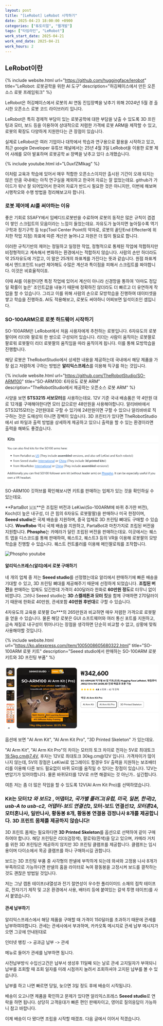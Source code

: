 ```yaml
---
layout: post
title: "[LeRobot] LeRobot 시작하기"
date: 2025-04-23 18:00:00 +0900
categories: ["튜토리얼", "웹개발"]
tags: ["타임라인", "LeRobot"]
work_start_date: 2025-04-21
work_end_date: 2025-04-21
work_hours: 2
---
```



## LeRobot이란

{% include website.html 
  url="https://github.com/huggingface/lerobot" 
  title="LeRobot: 로봇공학을 위한 AI 도구" 
  description="허깅페이스에서 만든 오픈소스 로봇 프레임워크" 
%}

LeRobot은 허깅페이스에서 로봇의 AI 연동 진입장벽을 낮추기 위해 
2024년 5월 경 출시한 오픈소스 로봇 코드 라이브러리 입니다.

LeRobot은 특히 경제적 부담이 있는 로봇공학에 대한 부담을 낮출 수 있도록 3D 프린팅과 모터, 보드 등을 이용하여 상대적으로 저렴한 가격에 로봇 ARM을 제작할 수 있고, 로봇의 확장도 다양하게 지원한다는 큰 장점이 있습니다.

실제로 LeRobot은 여러 기업이나 대학에서 학습과 연구용으로 활용을 시작하고 있고, 최근 google Developer 유튜브 채널에서는 25년 4월 3일 LeRobot을 이용한 로봇 제어 사례를 모아 발표하며 로봇공학 ai 장벽을 낮추고 있다 소개했습니다.

{% include youtube.html id="L0uxfZMlkag" %}

이처럼 교육과 학습에 있어서 매우 적합한 오픈소스이지만 출시된 기간이 오래 되지는 않은 만큼 국내에는 아직 연구실을 제외하고 한국어 자료는 잘 없었는데요. github가 가이드가 워낙 잘 되어있어서 한국어 자료가 반드시 필요한 것은 아니지만, 이번에 해보며 시행착오와 수행 방법을 정리해보고자 합니다.


### 로봇 제어에 AI를 써야하는 이유

좋은 기회로 SSAFY에서 임베디드로봇반을 수료하며 로봇의 동작은 많은 규칙이 겹겹이 쌓인 스크립트의 모음이라는 느낌이 들었는데요. 자유도가 높아지면 높아질수록 역기구학과 정기구학 등 tcp(Tool Center Point의 약자로, 로봇의 끝단End Effecter에 위치한 작업 지점) 좌표에 따른 계산은 늘어나고 자원은 더 많이 필요로 합니다.

이러한 규칙기반의 제어는 정밀하고 일정한 작업, 정형적으로 통제된 작업에 적합하지만 비정형적이고 계속해서 변화하는 환경에서는 적합하지 않습니다. 사람의 손만 하더라도 약 25자유도에 가깝고, 이 말은 25개의 좌표계를 가진다는 뜻과 같습니다. 원점 좌표계에서 엔드포인트 tcp만 제어해도 수많은 계산과 특이점을 피해서 스크립트를 짜야합니다. 이것은 비효율적이죠.

이때 AI를 이용한다면 특정 작업에 있어서 계산이 아니라 신경망을 통하여 '아마도 정답일 확률이 높은' 조인트값을 내놓기 때문에 정확하진 않더라도 더 빠르고 더 유연하게 작업을 할 수 있습니다. 그리고 이를 위해 사람의 손으로 모방학습을 진행하여 데이터셋을 쌓고 학습을 진행하죠. AI도 적용해보고, 로봇도 써야하니 어찌보면 일석이조인 셈입니다.


### SO-100ARM으로 로봇 하드웨어 시작하기

SO-100ARM은 LeRobot에서 처음 사용자에게 추천하는 로봇입니다. 6자유도의 로봇팔이며 리더와 팔로워 한 쌍으로 구성되어 있습니다. 리더는 사람이 움직이는 로봇팔로 팔로워 로봇팔이 리더 로봇팔의 움직임을 따라 움직이게 됩니다. 이를 통해 모방학습을 진행합니다.

해당 로봇은 TheRobotStudio에서 상세한 내용을 제공하는데 국내에서 해당 제품을 가장 쉽고 저렴하게 구하는 방법은 **알리익스프레스**를 이용해 직구를 하는 것입니다.

{% include website.html 
  url="https://github.com/TheRobotStudio/SO-ARM100" 
  title="SO-ARM100: 6자유도 로봇 ARM" 
  description="TheRobotStudio에서 제공하는 오픈소스 로봇 ARM" 
%}


사양을 보면 **STS3215 서보모터**를 사용하는데요. 12V 기준 국내 배송품은 약 4만원 대로 12개를 구매해야한다면 모터 값으로만 48만원을 사용해야합니다. 알리바바에서 STS3215모터는 2만원대로 구할 수 있기에 24만원이면 구할 수 있으나 알리바바로 직구하는 것은 도매상이 아니면 장벽이 있습니다. 3D 프린터가 있다면 TheRobotStudio에서 stl 파일과 출력 방법을 상세하게 제공하고 있으니 출력을 할 수 있는 환경이라면 출력을 해봐도 좋겠습니다. 

![2025-04-23-14-10-22.png](assets/images/2025-04-23-14-10-22.png)

SO-ARM100 깃허브를 확인해보시면 키트를 판매하는 업체가 있는 것을 확인하실 수 있는데요.

**PartaBot 🇺🇸**은 조립된 버전과 LeKiwi(So-100ARM에 바퀴 추가한 버전), Koch(더 높은 내구성, 더 큰 힘의 6자유도 로봇팔팔)을 판매하나 미국 한정이며,
**Seeed studio**은 국제 배송을 지원하며, 중국 업체로 3D 프린팅 뼈대도 구매할 수 있습니다. 
**WowRobo** 역시 국제 배송을 지원하고, PartaBot과 마찬가지로 조립된 버전을 지원합니다.
**Phospho**는 카메라가 달린 조립된 버전을 판매하는데요. 이곳에서는 퀘스트 앱을 디스코드를 통해 판매하여, 퀘스트2, 퀘스트3 등의 VR을 이용해 로봇팔의 모방학습을 진행할 수 있습니다. 퀘스트 컨트롤러를 이용해 메인팔로워를 조작합니다.

![Phospho youtube](https://youtu.be/kwyqUvdHJFk?si=D_D0X_bCKAo0DDhS)

#### 알리익스프레스(알리)에서 로봇 구매하기

네 개의 업체 중 저는 **Seeed studio**를 선정했는데요 알리에서 판매하기에 빠른 배송을 기대할 수 있고, 3D 프린팅 뼈대를 제공해주기 때문에 선정하게 되었습니다. **조립된 버전**을 판매하는 업체도 있긴한데 가격이 400달러라 한화로 **60만원 정도**로 터무니 없이 비쌉니다. 그러나 Seeed studio는 **3D 스켈레톤과 모터 킷**을 함께 구매하면 270달러이기 때문에 한화로 40만원, 관세포함 **40만원 후반대**로 구할 수 있습니다. 

4자유도의 교육용 로봇팔 Do***의 265만원과 비교하면 매우 저렴한 가격으로 로봇팔을 얻을 수 있습니다. 물론 해당 로봇은 GUI 소프트웨어와 여러 통신 포트를 지원하고, 금속 재질로 내구성이 뛰어나다는 장점을 생각하면 단순히 비교할 수 없고, 상황에 맞춰 사용해야할 것입니다.

{% include website.html 
  url="https://ko.aliexpress.com/item/1005008605680322.html" 
  title="SO-100ARM 로봇 키트" 
  description="Seeed studio에서 판매하는 SO-100ARM 로봇 키트와 3D 프린팅 부품" 
%}

![2025-04-23-14-45-08.png](assets/images/2025-04-23-14-45-08.png)

옵션에 보면 "AI Arm Kit", "AI Arm Kit Pro", "3D Printed Skeleton" 가 있는데요.

"AI Arm Kit", "AI Arm Kit Pro"의 차이는 모터의 토크 차이로 
전자는 5V로 최대토크 19.5kg.cm@7.4V, 
후자는 12V로 최대토크 30kg.cm@12V 입니다. 가격차이가 많이 나지 않는데, 
5V의 장점은 LeKiwi로 업그레이드 할경우 5V 출력을 지원하는 보조배터리를 이용해 다른 보드 필요없이 바퀴 모터를 움직일 수 있다는 장점이 있습니다. 12V는 변압기가 있어야합니다. 물론 바퀴모터를 12V로 쓰면 해결되는 것 아닌가.. 싶긴합니다.

여튼 저는 좀 더 많은 작업을 할 수 있도록 12V(AI Arm Kit Pro)를 선택하였습니다. 

### Kit는 모터*12 와 보드*2 , 어댑터*2, 국가별 플러그(유럽, 미국, 일본, 한국)*2, usb-A to usb-c*2, 어댑터-보드 연결선*2, 모터-보드 연결선*12, 모터혼*24, 모터혼나사, 일반나사, 황동봉 8개, 황동봉 연결용 검정나사 8개를 제공합니다. 3D 프린트 몸체를 제공하지 않습니다!

3D 프린트 몸체는 필요하다면 **3D Printed Skeleton**를 옵션으로 선택하여 같이 구매하여야 합니다. 해당 프린팅은 리더(검정색), 팔로워(흰색)을 담고 있으며, 카메라 거치를 위한 3D 프린팅은 제공하지 않지만 3D 프린팅 클램프를 제공합니다. 클램프는 임시용이며 다이소에서 목공 클램프를 하나 구매하시길 권합니다.

보드는 3D 프린팅 부품 중 사각형의 판넬에 부착하게 되는데 와셔와 고정용 나사 8개가 부족하므로 가능하다면 판넬의 홈을 라이터로 녹여 황동봉을 고정시켜 보드를 결착하는 것도 괜찮은 방법일 것입니다. 

저는 그냥 캡톤 테이프(내열성과 전기 절연성이 우수한 폴리이미드 소재의 접착 테이프로, 전자기기 제작 및 고온 환경에서 사용, 배터리 등에 붙여있는 갈색 투명 테이프)를 사서 붙였습니다.

#### 관세 납부하기

알리익스프레스에서 해당 제품을 구매할 때 가격이 150달러를 초과하기 때문에 관세를 납부하여야합니다. 관세는 관세사에서 부과하며, 카카오톡 메시지로 관세 납부 메시지가 오면 그곳에 안내된대로

인터넷 뱅킹 -> 공과금 납부 -> 관세 

메뉴로 들어가 관세를 납부하면 됩니다. 

사전납부방식 수입신고건은 납부서 생성후 11일째 되는 날로 관세 고지일자가 부여되니 납부를 조회할 때 조회 일자를 미래 시점까지 늘려서 조회하셔야 고지된 납부를 볼 수 있습니다.

납부를 하고 나면 빠르면 당일, 늦으면 3일 정도 후에 배송이 시작됩니다.

배송이 오고나면 제품을 확인하고 문제가 있다면 알리익스프레스 **Seeed studio**로 연락을 하면 됩니다. 상당히 고객응대가 빠른 편인 판매자이고, 영어로 질의응답이 가능하니 참고 바랍니다.


이제 배송이 다 됐다면 조립을 시작할 때겠죠. 다음 글에서 이어서 적겠습니다. 